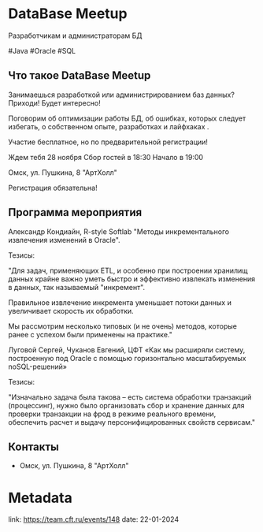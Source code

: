 # DataBase Meetup

Разработчикам и администраторам БД

\#Java \#Oracle \#SQL

## Что такое DataBase Meetup

Занимаешься разработкой или администрированием баз данных?
Приходи!
Будет интересно!

Поговорим об оптимизации работы БД, об ошибках, которых следует избегать, о собственном опыте, разработках и лайфхаках .

Участие бесплатное, но по предварительной регистрации!

Ждем тебя 28 ноября
Сбор гостей в 18:30
Начало в 19:00

Омск, ул. Пушкина, 8 "АртХолл"

Регистрация обязательна!

## Программа мероприятия
Александр Кондиайн, R-style Softlab
"Методы инкрементального извлечения изменений в Oracle".

Тезисы:

"Для задач, применяющих ETL, и особенно при построении хранилищ данных крайне важно уметь быстро и эффективно извлекать изменения в данных, так называемый "инкремент".

Правильное извлечение инкремента уменьшает потоки данных и увеличивает скорость их обработки.

Мы рассмотрим несколько типовых (и не очень) методов, которые ранее с успехом были применены на практике."

Луговой Сергей, Чуканов Евгений, ЦФТ
«Как мы расширяли систему, построенную под Oracle с помощью горизонтально масштабируемых noSQL-решений»

Тезисы:

"Изначально задача была такова – есть система обработки транзакций (процессинг), нужно было организовать сбор и хранение данных для проверки транзакции на фрод в режиме реального времени, обеспечить расчет и выдачу персонифицированных свойств сервисам."

## Контакты
- Омск, ул. Пушкина, 8 "АртХолл"

# Metadata
link: https://team.cft.ru/events/148
date: 22-01-2024